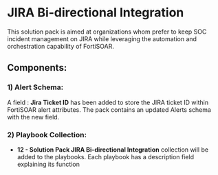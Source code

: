 # JIRA Bi-directional Integration
This solution pack is aimed at organizations whom prefer to keep SOC incident management on JIRA while leveraging the automation and orchestration capability of FortiSOAR.

## Components:
### 1) Alert Schema:
A field : **Jira Ticket ID** has been added to store the JIRA ticket ID within FortiSOAR alert attributes. The pack contains an updated Alerts schema with the new field.
### 2) Playbook Collection:
- **12 - Solution Pack JIRA Bi-directional Integration** collection will be added to the playbooks. Each playbook has a description field explaining its function

